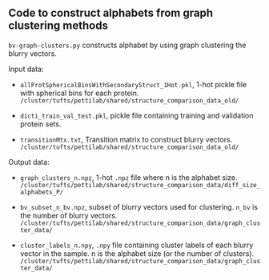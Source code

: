 ## Code to construct alphabets from graph clustering methods

`bv-graph-clusters.py` constructs alphabet by using graph clustering the blurry vectors.

Input data:

- `allProtSphericalBinsWithSecondaryStruct_1Hot.pkl`, 1-hot pickle file with spherical bins for each protein. `/cluster/tufts/pettilab/shared/structure_comparison_data_old/`

- `dicti_train_val_test.pkl`, pickle file containing training and validation protein sets.

- `transitionMtx.txt`, Transition matrix to construct blurry vectors. `/cluster/tufts/pettilab/shared/structure_comparison_data_old/`

Output data:

- `graph_clusters_n.npz`, 1-hot `.npz` file where n is the alphabet size. `/cluster/tufts/pettilab/shared/structure_comparison_data/diff_size_alphabets_P/`

- `bv_subset_n_bv.npz`, subset of blurry vectors used for clustering. `n_bv` is the number of blurry vectors. `/cluster/tufts/pettilab/shared/structure_comparison_data/graph_cluster_data/`

- `cluster_labels_n.npy`, `.npy` file containing cluster labels of each blurry vector in the sample. n is the alphabet size (or the number of clusters). `/cluster/tufts/pettilab/shared/structure_comparison_data/graph_cluster_data/`
